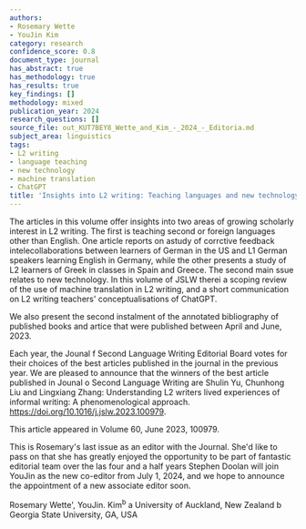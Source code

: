 ```yaml
---
authors:
- Rosemary Wette
- YouJin Kim
category: research
confidence_score: 0.8
document_type: journal
has_abstract: true
has_methodology: true
has_results: true
key_findings: []
methodology: mixed
publication_year: 2024
research_questions: []
source_file: out_KUT7BEY8_Wette_and_Kim_-_2024_-_Editoria.md
subject_area: linguistics
tags:
- L2 writing
- language teaching
- new technology
- machine translation
- ChatGPT
title: 'Insights into L2 writing: Teaching languages and new technology'
---
```


The articles in this volume offer insights into two areas of growing scholarly interest in L2 writing. The first is teaching second or foreign languages other than English. One article reports on astudy of corrctive feedback intelecollaborations between learners of German in the US and L1 German speakers learning English in Germany, while the other presents a study of L2 learners of Greek in classes in Spain and Greece. The second main ssue relates to new technology. In this volume of JSLW therei a scoping review of the use of machine translation in L2 writing, and a short communication on L2 writing teachers' conceptualisations of ChatGPT.

We also present the second instalment of the annotated bibliography of published books and artice that were published between April and June, 2023.

Each year, the Jounal f Second Language Writing Editorial Board votes for their choices of the best articles published in the journal in the previous year. We are pleased to announce that the winners of the best article published in Jounal o Second Language Writing are Shulin Yu, Chunhong Liu and Lingxiang Zhang: Understanding L2 writers lived experiences of informal writing: A phenomenological approach. https://doi.org/10.1016/j.jslw.2023.100979.

This article appeared in Volume 60, June 2023, 100979.

This is Rosemary's last issue as an editor with the Journal. She'd like to pass on that she has greatly enjoyed the opportunity to be part of fantastic editorial team over the las four and a half years Stephen Doolan will join YouJin as the new co-editor from July 1, 2024, and we hope to announce the appointment of a new associate editor soon.

Rosemary Wette', YouJin. $\mathrm { K i m } ^ { \mathrm { b } }$ a University of Auckland, New Zealand b Georgia State University, GA, USA
